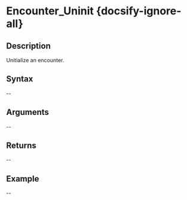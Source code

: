 # Encounter_Uninit {docsify-ignore-all}

## Description
Unitialize an encounter.

## Syntax
--

## Arguments
--

## Returns
--

## Example
--